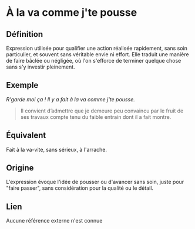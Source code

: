 # À la va comme j'te pousse

## Définition

Expression utilisée pour qualifier une action réalisée rapidement, sans soin particulier, et souvent sans véritable envie ni effort. Elle traduit une manière de faire bâclée ou négligée, où l'on s'efforce de terminer quelque chose sans s'y investir pleinement.

## Exemple

_R'garde moi ça ! Il y a fait à la va comme j'te pousse._
> Il convient d’admettre que je demeure peu convaincu par le fruit de ses travaux compte tenu du faible entrain dont il a fait montre.

## Équivalent

Fait à la va-vite, sans sérieux, à l'arrache.

## Origine

L'expression évoque l'idée de pousser ou d'avancer sans soin, juste pour "faire passer", sans considération pour la qualité ou le détail.

## Lien

Aucune référence externe n'est connue
